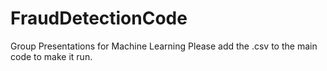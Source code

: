 # FraudDetectionCode
Group Presentations for Machine Learning
Please add the .csv to the main code to make it run.
